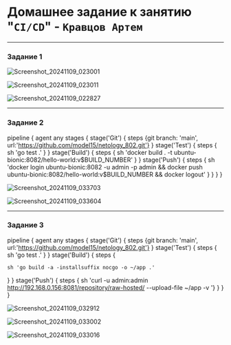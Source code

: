 # Домашнее задание к занятию "`CI/CD`" - `Кравцов Артем`

---

### Задание 1
![Screenshot_20241109_023001](https://github.com/user-attachments/assets/081f39e0-e326-4c3a-98a2-5293d69e9134)

![Screenshot_20241109_023011](https://github.com/user-attachments/assets/e3670a55-8476-47e9-809e-ea701f00e3c2)

![Screenshot_20241109_022827](https://github.com/user-attachments/assets/8777dcd8-712d-4100-bdcb-8b5388772c7d)


---

### Задание 2

pipeline {
 agent any
 stages {
  stage('Git') {
   steps {git branch: 'main', url:'https://github.com/model15/netology_802.git'}
  }
  stage('Test') {
   steps {
    sh 'go test .'
   }
  }
  stage('Build') {
   steps {
    sh 'docker build . -t ubuntu-bionic:8082/hello-world:v$BUILD_NUMBER'
   }
  }
  stage('Push') {
   steps {
    sh 'docker login ubuntu-bionic:8082 -u admin -p admin && docker push ubuntu-bionic:8082/hello-world:v$BUILD_NUMBER && docker logout'   }
  }
 }
}

![Screenshot_20241109_033703](https://github.com/user-attachments/assets/18d8201a-c858-4efb-800b-9e19bfaf2855)

![Screenshot_20241109_033604](https://github.com/user-attachments/assets/75d4aa6a-ef5e-47e7-9174-84b08e92c87c)


---

### Задание 3

pipeline {
 agent any
 stages {
  stage('Git') {
   steps {git branch: 'main', url:'https://github.com/model15/netology_802.git'}
  }
  stage('Test') {
   steps {
    sh 'go test .'
   }
  }
  stage('Build') {
   steps {
    
    sh 'go build -a -installsuffix nocgo -o ~/app .'
   }
  }
  stage('Push') {
   steps {
    sh 'curl -u admin:admin http://192.168.0.156:8081/repository/raw-hosted/ --upload-file ~/app -v '}
  }
 }
}

![Screenshot_20241109_032912](https://github.com/user-attachments/assets/ea0e18a9-5739-4f1a-803e-486e2ebf4033)

![Screenshot_20241109_033002](https://github.com/user-attachments/assets/b5bbd5aa-9654-4251-8154-f38df0459079)

![Screenshot_20241109_033016](https://github.com/user-attachments/assets/5c902e0d-17e7-4d6b-a152-9c322e2904d6)
